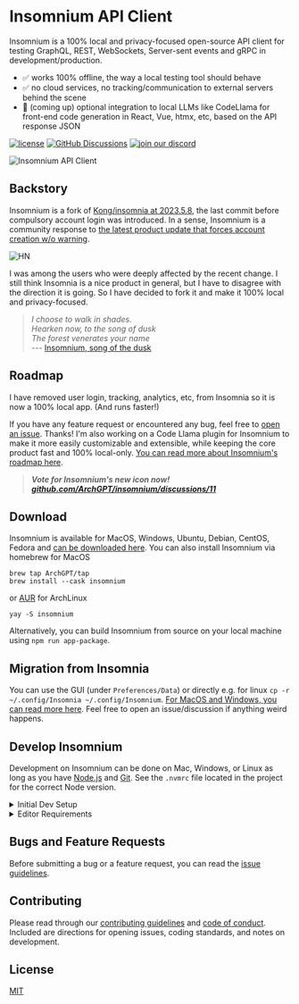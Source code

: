 # Insomnium API Client

Insomnium is a 100% local and privacy-focused open-source API client for testing GraphQL, REST, WebSockets, Server-sent events and gRPC in development/production.

- ✅ works 100% offline, the way a local testing tool should behave <br>
- ✅ no cloud services, no tracking/communication to external servers behind the scene <br>
- 🦙 (coming up) optional integration to local LLMs like CodeLlama for front-end code generation in React, Vue, htmx, etc, based on the API response JSON


[![license](https://img.shields.io/github/license/archGPT/insomnium.svg)](LICENSE)
[![GitHub Discussions](https://img.shields.io/github/discussions/archGPT/insomnium)](https://github.com/ArchGPT/insomnium/discussions)
[![join our discord](https://dcbadge.vercel.app/api/server/pCcWcncwkw?style=flat&compact=true)](https://discord.gg/pCcWcncwkw)

![Insomnium API Client](https://raw.githubusercontent.com/ArchGPT/insomnium/main/screenshots/v0.1.png)

## Backstory

Insomnium is a fork of [Kong/insomnia at 2023.5.8](https://github.com/ArchGPT/insomnia), the last commit before compulsory account login was introduced. In a sense, Insomnium is a community response to [the latest product update that forces account creation w/o warning](https://news.ycombinator.com/item?id=37680522).

![HN](https://github.com/ArchGPT/insomnium/blob/main/hn.png?raw=true)

I was among the users who were deeply affected by the recent change. I still think Insomnia is a nice product in general, but I have to disagree with the direction it is going. So I have decided to fork it and make it 100% local and privacy-focused.

> *I choose to walk in shades.* <br>
> *Hearken now, to the song of dusk* <br>
> *The forest venerates your name* <br> 
>--- [Insomnium, song of the dusk](https://youtu.be/nTIDh1miBSc)

## Roadmap

I have removed user login, tracking, analytics, etc, from Insomnia so it is now a 100% local app. (And runs faster!)

If you have any feature request or encountered any bug, feel free to [open an issue](https://github.com/ArchGPT/insomnium/issues). Thanks! I'm also working on a Code Llama plugin for Insomnium to make it more easily customizable and extensible, while keeping the core product fast and 100% local-only. [You can read more about Insomnium's roadmap here](https://github.com/ArchGPT/insomnium/discussions/13).

> _**Vote for Insomnium's new icon now! [github.com/ArchGPT/insomnium/discussions/11](https://github.com/ArchGPT/insomnium/discussions/11)**_


## Download

Insomnium is available for MacOS, Windows, Ubuntu, Debian, CentOS, Fedora and [can be downloaded here](https://github.com/ArchGPT/insomnium/releases). You can also install Insomnium via homebrew for MacOS 

```
brew tap ArchGPT/tap
brew install --cask insomnium
```

or [AUR](https://aur.archlinux.org/packages/insomnium-bin) for ArchLinux
```
yay -S insomnium
```

Alternatively, you can build Insomnium from source on your local machine using `npm run app-package`.

## Migration from Insomnia

You can use the GUI (under `Preferences/Data`) or directly e.g. for linux `cp -r ~/.config/Insomnia ~/.config/Insomnium`. [For MacOS and Windows, you can read more here](https://archgpt.dev/insomnium/migration-guide). Feel free to open an issue/discussion if anything weird happens.

## Develop Insomnium

Development on Insomnium can be done on Mac, Windows, or Linux as long as you have [Node.js](https://nodejs.org) and [Git](https://git-scm.com/). See the `.nvmrc` file located in the project for the correct Node version.

<details>
<summary>Initial Dev Setup</summary>

This repository is structured as a monorepo and contains many Node.JS packages. Each package has its own set of commands, but the most common commands are available from the root [`package.json`](package.json) and can be accessed using the `npm run …` command. Here are the only three commands you should need to start developing on the app.

```shell
# Install and Link Dependencies
npm i

# Run Lint
npm run lint

# Run type checking
npm run type-check

# Run Tests
npm test

# Start App with Live Reload
npm run dev
```

### Linux

If you are on Linux, you may need to install the following supporting packages:

<details>
<summary>Ubuntu/Debian</summary>

```shell
# Update library
sudo apt-get update

# Install font configuration library & support
sudo apt-get install libfontconfig-dev
```

</details>

<details>
<summary>Fedora</summary>

```shell
# Install libcurl for node-libcurl
sudo dnf install libcurl-devel
```

</details>

Also on Linux, if Electron is failing during the install process, run the following

```shell
# Clear Electron install conflicts
rm -rf ~/.cache/electron
```

### Windows

If you are on Windows and have problems, you may need to install [Windows Build Tools](https://github.com/felixrieseberg/windows-build-tools)

</details>

<details>
<summary>Editor Requirements</summary>

You can use any editor you'd like, but make sure to have support/plugins for the following tools:

- [ESLint](http://eslint.org/) - For catching syntax problems and common errors
- [JSX Syntax](https://facebook.github.io/react/docs/jsx-in-depth.html) - For React components

</details>

## Bugs and Feature Requests

Before submitting a bug or a feature request, you can read the
[issue guidelines](CONTRIBUTING.md#using-the-issue-tracker).

<!-- For more generic product questions and feedback, join the [Slack Team](https://chat.insomnia.rest). -->

## Contributing

Please read through our [contributing guidelines](CONTRIBUTING.md) and [code of conduct](CODE_OF_CONDUCT.md). Included are directions for opening issues, coding standards, and notes on development.

<!-- ## Documentation

Check out our open-source [Insomnium Documentation](https://archgpt.dev/insomnium-doc). -->


## License

[MIT](LICENSE)
